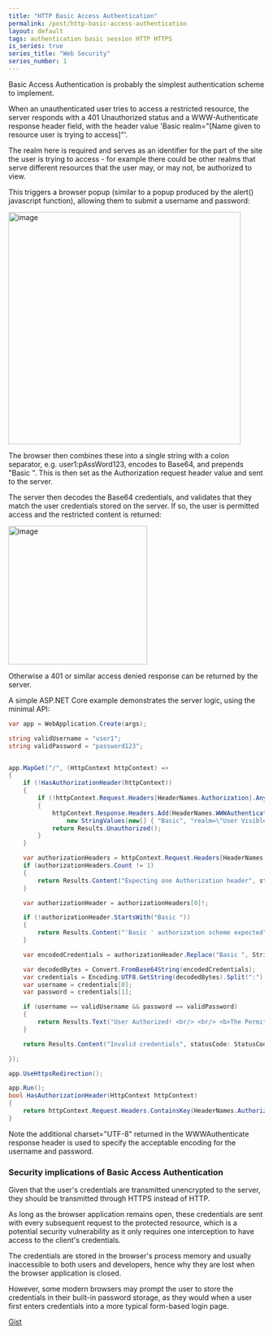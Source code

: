 ```yaml
---
title: "HTTP Basic Access Authentication"
permalink: /post/http-basic-access-authentication
layout: default
tags: authentication basic session HTTP HTTPS
is_series: true
series_title: "Web Security"
series_number: 1
---
```


Basic Access Authentication is probably the simplest authentication scheme to implement.

When an unauthenticated user tries to access a restricted resource, the server responds with a 401 Unauthorized status and a WWW-Authenticate response header field, with the header value 'Basic realm="[Name given to resource user is trying to access]"'.

The realm here is required and serves as an identifier for the part of the site the user is trying to access - for example there could be other realms that serve different resources that the user may, or may not, be authorized to view.

This triggers a browser popup (similar to a popup produced by the alert() javascript function), allowing them to submit a username and password:

<img width="457" alt="image" src="https://user-images.githubusercontent.com/29863888/232664769-3208f8ba-fc09-457e-9c4e-dd871b846edf.png">

The browser then combines these into a single string with a colon separator, e.g. user1:pAssWord123, encodes to Base64, and prepends "Basic ". This is then set as the Authorization request header value and sent to the server.

The server then decodes the Base64 credentials, and validates that they match the user credentials stored on the server. If so, the user is permitted access and the restricted content is returned:

<img width="273" alt="image" src="https://user-images.githubusercontent.com/29863888/232664967-79e3c8a7-936a-4e3b-b08f-92835b127cc3.png">

Otherwise a 401 or similar access denied response can be returned by the server.


A simple ASP.NET Core example demonstrates the server logic, using the minimal API: 


```csharp
var app = WebApplication.Create(args);

string validUsername = "user1";
string validPassword = "password123";


app.MapGet("/", (HttpContext httpContext) =>
{
    if (!HasAuthorizationHeader(httpContext))
    {
        if (!httpContext.Request.Headers[HeaderNames.Authorization].Any())
        {
            httpContext.Response.Headers.Add(HeaderNames.WWWAuthenticate,
                new StringValues(new[] { "Basic", "realm=\"User Visible Realm\", charset=\"UTF-8\"" }));
            return Results.Unauthorized();
        }
    }

    var authorizationHeaders = httpContext.Request.Headers[HeaderNames.Authorization];
    if (authorizationHeaders.Count != 1)
    {
        return Results.Content("Expecting one Authorization header", statusCode: StatusCodes.Status401Unauthorized);
    }

    var authorizationHeader = authorizationHeaders[0]!;

    if (!authorizationHeader.StartsWith("Basic "))
    {
        return Results.Content("'Basic ' authorization scheme expected", statusCode: StatusCodes.Status401Unauthorized);
    }

    var encodedCredentials = authorizationHeader.Replace("Basic ", String.Empty);

    var decodedBytes = Convert.FromBase64String(encodedCredentials);
    var credentials = Encoding.UTF8.GetString(decodedBytes).Split(":");
    var username = credentials[0];
    var password = credentials[1];

    if (username == validUsername && password == validPassword)
    {
        return Results.Text("User Authorized! <br/> <br/> <b>The Permitted content authorized for user</b>", "text/html");
    }

    return Results.Content("Invalid credentials", statusCode: StatusCodes.Status401Unauthorized);

});

app.UseHttpsRedirection();

app.Run();
bool HasAuthorizationHeader(HttpContext httpContext)
{
    return httpContext.Request.Headers.ContainsKey(HeaderNames.Authorization);
}
```

Note the additional charset="UTF-8" returned in the WWWAuthenticate response header is used to specify the acceptable encoding for the username and password.

### Security implications of Basic Access Authentication

Given that the user's credentials are transmitted unencrypted to the server, they should be transmitted through HTTPS instead of HTTP.

As long as the browser application remains open, these credentials are sent with every subsequent request to the protected resource, which is a potential security vulnerability as it only requires one interception to have access to the client's credentials.

The credentials are stored in the browser's process memory and usually inaccessible to both users and developers, hence why they are lost when the browser application is closed. 

However, some modern browsers may prompt the user to store the credentials in their built-in password storage, as they would when a user first enters credentials into a more typical form-based login page.

<a href="https://gist.github.com/zola-25/c1137903a6f7213422859e473faf1179" target="_blank">Gist</a>
